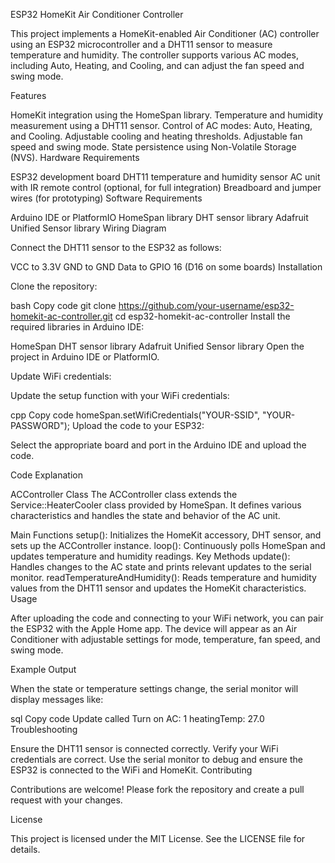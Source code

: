 ESP32 HomeKit Air Conditioner Controller

This project implements a HomeKit-enabled Air Conditioner (AC) controller using an ESP32 microcontroller and a DHT11 sensor to measure temperature and humidity. The controller supports various AC modes, including Auto, Heating, and Cooling, and can adjust the fan speed and swing mode.

Features

HomeKit integration using the HomeSpan library.
Temperature and humidity measurement using a DHT11 sensor.
Control of AC modes: Auto, Heating, and Cooling.
Adjustable cooling and heating thresholds.
Adjustable fan speed and swing mode.
State persistence using Non-Volatile Storage (NVS).
Hardware Requirements

ESP32 development board
DHT11 temperature and humidity sensor
AC unit with IR remote control (optional, for full integration)
Breadboard and jumper wires (for prototyping)
Software Requirements

Arduino IDE or PlatformIO
HomeSpan library
DHT sensor library
Adafruit Unified Sensor library
Wiring Diagram

Connect the DHT11 sensor to the ESP32 as follows:

VCC to 3.3V
GND to GND
Data to GPIO 16 (D16 on some boards)
Installation

Clone the repository:

bash
Copy code
git clone https://github.com/your-username/esp32-homekit-ac-controller.git
cd esp32-homekit-ac-controller
Install the required libraries in Arduino IDE:

HomeSpan
DHT sensor library
Adafruit Unified Sensor library
Open the project in Arduino IDE or PlatformIO.

Update WiFi credentials:

Update the setup function with your WiFi credentials:

cpp
Copy code
homeSpan.setWifiCredentials("YOUR-SSID", "YOUR-PASSWORD");
Upload the code to your ESP32:

Select the appropriate board and port in the Arduino IDE and upload the code.

Code Explanation

ACController Class
The ACController class extends the Service::HeaterCooler class provided by HomeSpan. It defines various characteristics and handles the state and behavior of the AC unit.

Main Functions
setup(): Initializes the HomeKit accessory, DHT sensor, and sets up the ACController instance.
loop(): Continuously polls HomeSpan and updates temperature and humidity readings.
Key Methods
update(): Handles changes to the AC state and prints relevant updates to the serial monitor.
readTemperatureAndHumidity(): Reads temperature and humidity values from the DHT11 sensor and updates the HomeKit characteristics.
Usage

After uploading the code and connecting to your WiFi network, you can pair the ESP32 with the Apple Home app. The device will appear as an Air Conditioner with adjustable settings for mode, temperature, fan speed, and swing mode.

Example Output

When the state or temperature settings change, the serial monitor will display messages like:

sql
Copy code
Update called
Turn on AC: 1
heatingTemp: 27.0
Troubleshooting

Ensure the DHT11 sensor is connected correctly.
Verify your WiFi credentials are correct.
Use the serial monitor to debug and ensure the ESP32 is connected to the WiFi and HomeKit.
Contributing

Contributions are welcome! Please fork the repository and create a pull request with your changes.

License

This project is licensed under the MIT License. See the LICENSE file for details.